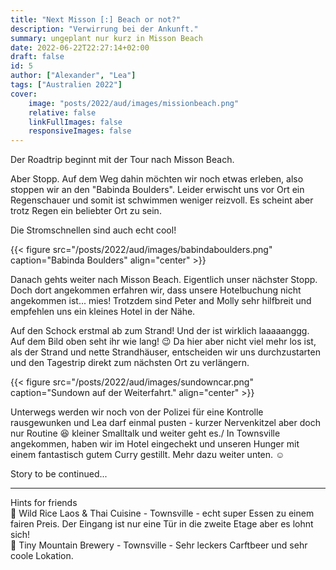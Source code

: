 ```yaml
---
title: "Next Misson [:] Beach or not?"
description: "Verwirrung bei der Ankunft."
summary: ungeplant nur kurz in Misson Beach
date: 2022-06-22T22:27:14+02:00
draft: false
id: 5
author: ["Alexander", "Lea"]
tags: ["Australien 2022"]
cover:
    image: "posts/2022/aud/images/missionbeach.png"
    relative: false
    linkFullImages: false
    responsiveImages: false
---
```


Der Roadtrip beginnt mit der Tour nach Misson Beach.

Aber Stopp. Auf dem Weg dahin möchten wir noch etwas erleben, also stoppen wir an den "Babinda Boulders". Leider erwischt uns vor Ort ein Regenschauer und somit ist schwimmen weniger reizvoll. Es scheint aber trotz Regen ein beliebter Ort zu sein.

Die Stromschnellen sind auch echt cool! 

{{< figure src="/posts/2022/aud/images/babindaboulders.png" caption="Babinda Boulders" align="center" >}}

Danach gehts weiter nach Misson Beach. Eigentlich unser nächster Stopp. Doch dort angekommen erfahren wir, dass unsere Hotelbuchung nicht angekommen ist... mies! Trotzdem sind Peter and Molly sehr hilfbreit und empfehlen uns ein kleines Hotel in der Nähe.


Auf den Schock erstmal ab zum Strand! Und der ist wirklich laaaaanggg. Auf dem Bild oben seht ihr wie lang! :wink: Da hier aber nicht viel mehr los ist, als der Strand und nette Strandhäuser, entscheiden wir uns durchzustarten und den Tagestrip direkt zum nächsten Ort zu verlängern.

{{< figure src="/posts/2022/aud/images/sundowncar.png" caption="Sundown auf der Weiterfahrt." align="center" >}}


Unterwegs werden wir noch von der Polizei für eine Kontrolle rausgewunken und Lea darf einmal pusten - kurzer Nervenkitzel aber doch nur Routine :laughing: kleiner Smalltalk und weiter geht es./
In Townsville angekommen, haben wir im Hotel eingechekt und unseren Hunger mit einem fantastisch gutem Curry gestillt. Mehr dazu weiter unten. :relaxed:

Story to be continued...


------------
Hints for friends\
:round_pushpin: Wild Rice Laos & Thai Cuisine - Townsville - echt super Essen zu einem fairen Preis. Der Eingang ist nur eine Tür in die zweite Etage aber es lohnt sich!\
:round_pushpin: Tiny Mountain Brewery - Townsville - Sehr leckers Carftbeer und sehr coole Lokation.